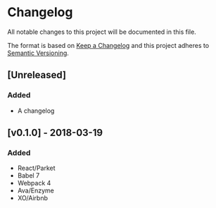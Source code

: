 # Changelog
All notable changes to this project will be documented in this file.

The format is based on [Keep a Changelog](http://keepachangelog.com/en/1.0.0/)
and this project adheres to [Semantic Versioning](http://semver.org/spec/v2.0.0.html).

## [Unreleased]
### Added
 - A changelog

## [v0.1.0] - 2018-03-19
### Added
 - React/Parket
 - Babel 7
 - Webpack 4
 - Ava/Enzyme
 - XO/Airbnb
